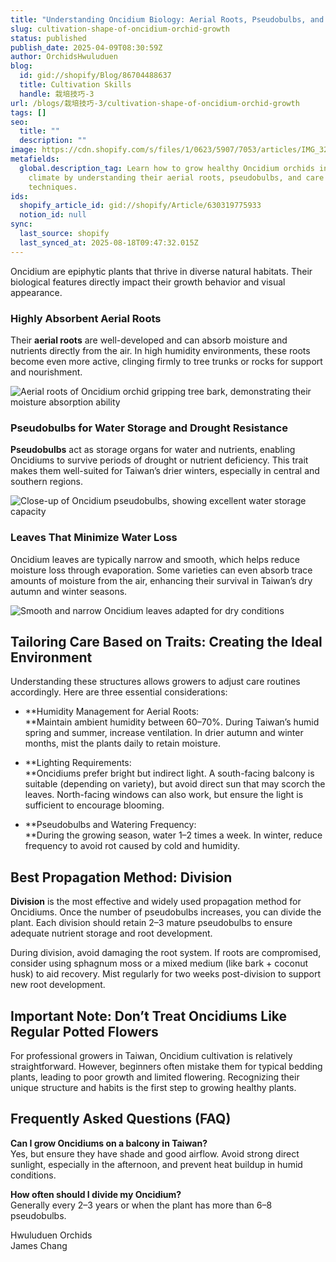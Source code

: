 ```yaml
---
title: "Understanding Oncidium Biology: Aerial Roots, Pseudobulbs, and Leaf Structure"
slug: cultivation-shape-of-oncidium-orchid-growth
status: published
publish_date: 2025-04-09T08:30:59Z
author: OrchidsHwuluduen
blog:
  id: gid://shopify/Blog/86704488637
  title: Cultivation Skills
  handle: 栽培技巧-3
url: /blogs/栽培技巧-3/cultivation-shape-of-oncidium-orchid-growth
tags: []
seo:
  title: ""
  description: ""
image: https://cdn.shopify.com/s/files/1/0623/5907/7053/articles/IMG_3236.jpg?v=1744187462
metafields:
  global.description_tag: Learn how to grow healthy Oncidium orchids in Taiwan's
    climate by understanding their aerial roots, pseudobulbs, and care
    techniques.
ids:
  shopify_article_id: gid://shopify/Article/630319775933
  notion_id: null
sync:
  last_source: shopify
  last_synced_at: 2025-08-18T09:47:32.015Z
---
```


Oncidium are epiphytic plants that thrive in diverse natural habitats. Their biological features directly impact their growth behavior and visual appearance.  
  

### Highly Absorbent Aerial Roots

Their **aerial roots** are well-developed and can absorb moisture and nutrients directly from the air. In high humidity environments, these roots become even more active, clinging firmly to tree trunks or rocks for support and nourishment.  
  

![Aerial roots of Oncidium orchid gripping tree bark, demonstrating their moisture absorption ability](https://cdn.shopify.com/s/files/1/0623/5907/7053/files/IMG_9323.jpg?v=1742375741)

### Pseudobulbs for Water Storage and Drought Resistance

**Pseudobulbs** act as storage organs for water and nutrients, enabling Oncidiums to survive periods of drought or nutrient deficiency. This trait makes them well-suited for Taiwan’s drier winters, especially in central and southern regions.  
  

![Close-up of Oncidium pseudobulbs, showing excellent water storage capacity](https://cdn.shopify.com/s/files/1/0623/5907/7053/files/IMG_9280.jpg?v=1742375757)

### Leaves That Minimize Water Loss

Oncidium leaves are typically narrow and smooth, which helps reduce moisture loss through evaporation. Some varieties can even absorb trace amounts of moisture from the air, enhancing their survival in Taiwan’s dry autumn and winter seasons.  
  

![Smooth and narrow Oncidium leaves adapted for dry conditions](https://cdn.shopify.com/s/files/1/0623/5907/7053/files/IMG_9285.jpg?v=1742375803)

## Tailoring Care Based on Traits: Creating the Ideal Environment  
  

Understanding these structures allows growers to adjust care routines accordingly. Here are three essential considerations:

*   **Humidity Management for Aerial Roots:  
    **Maintain ambient humidity between 60–70%. During Taiwan’s humid spring and summer, increase ventilation. In drier autumn and winter months, mist the plants daily to retain moisture.  
      
    
*   **Lighting Requirements:  
    **Oncidiums prefer bright but indirect light. A south-facing balcony is suitable (depending on variety), but avoid direct sun that may scorch the leaves. North-facing windows can also work, but ensure the light is sufficient to encourage blooming.  
      
    
*   **Pseudobulbs and Watering Frequency:  
    **During the growing season, water 1–2 times a week. In winter, reduce frequency to avoid rot caused by cold and humidity.  
      
    

## Best Propagation Method: Division

**Division** is the most effective and widely used propagation method for Oncidiums. Once the number of pseudobulbs increases, you can divide the plant. Each division should retain 2–3 mature pseudobulbs to ensure adequate nutrient storage and root development.

During division, avoid damaging the root system. If roots are compromised, consider using sphagnum moss or a mixed medium (like bark + coconut husk) to aid recovery. Mist regularly for two weeks post-division to support new root development.  
  

## Important Note: Don’t Treat Oncidiums Like Regular Potted Flowers

For professional growers in Taiwan, Oncidium cultivation is relatively straightforward. However, beginners often mistake them for typical bedding plants, leading to poor growth and limited flowering. Recognizing their unique structure and habits is the first step to growing healthy plants.  
  

## Frequently Asked Questions (FAQ)  
  

**Can I grow Oncidiums on a balcony in Taiwan?**  
Yes, but ensure they have shade and good airflow. Avoid strong direct sunlight, especially in the afternoon, and prevent heat buildup in humid conditions.  
  

**How often should I divide my Oncidium?**  
Generally every 2–3 years or when the plant has more than 6–8 pseudobulbs.

Hwuluduen Orchids  
James Chang